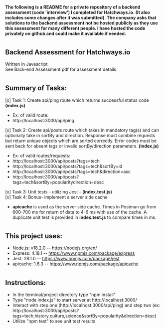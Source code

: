 #### The following is a README for a private repository of a backend assessment (code 'interview') I completed for Hatchways.io. (It also includes some changes after it was submitted). The company asks that solutions to the backend assessment not be hosted publicly as they use this assessment for many different people. I have hosted the code privately on github and could make it available if needed. 

#
#


## Backend Assessment for Hatchways.io
Written in Javascript     
See Back-end Assessment.pdf for assessment details.
#
## Summary of Tasks:

[x] Task 1: Create api/ping route which returns successful status code **(index.js)**   
*   Ex: of valid route:
*   http://localhost:3000/api/ping

[x] Task 2: Create api/posts route which takes in mandatory tag(s) and can optionally take in sortBy and direction. Response must combine requests but return unique objects which are sorted correctly. Error codes must be sent back for absent tags or invalid sortBy/direction parameters. **(index.js)**  
*  Ex: of valid routes/requests:
*  http://localhost:3000/api/posts?tags=tech
*  http://localhost:3000/api/posts?tags=tech&sortBy=id
*  http://localhost:3000/api/posts?tags=tech&direction=asc
*  http://localhost:3000/api/posts?tags=tech&sortBy=popularitydirection=desc

[x] Task 3:  Unit tests - utilizing Jest - **(index.test.js)**  
[x] Task 4: Bonus- implement a server side cache
*   **apicache** is used as the server side cache. Times in Postman go from 600-700 ms for return of data to 4-6 ms with use of the cache. A duplicate unit test is provided in **index.test.js** to compare times in ms.

#
## This project uses:
* Node.js: v18.2.0               -- https://nodejs.org/en/
* Express: 4.18.1                 -- https://www.npmjs.com/package/express
* Jest: 28.1.0                    -- https://www.npmjs.com/package/jest
* apicache: 1.6.3                -- https://www.npmjs.com/package/apicache

#
## Instructions:
* In the terminal/project directory type "npm install"
* Type "node index.js" to start server at http://localhost:3000/
* Interact with step one (http://localhost:3000/api/ping) and step two (ex: http://localhost:3000/api/posts?tags=tech,history,culture,science&sortBy=popularity&direction=desc)
* Utilize "npm test" to see unit test results
